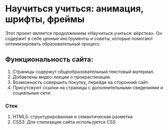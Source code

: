 # Научиться учиться: анимация, шрифты, фреймы

Этот проект является продолжением «Научиться учиться: вёрстка». Он содержит в себе ценные инструменты и советы, которые помогают оптимизировать образовательный процесс. 

## Функциональность сайта:

1) Страницы содержут общеобразовательный текстовый материал.
2) Добавлены видео-лекции о прокрастинации.
3) Возможность совершить покупку, перейдя на сторонний сайт.
4) Присутсвуют ссылки на страницы с дополнительными сведениями и социальные сети.

### Стек

1) HTML5: структурированная и семантическая разметка
2) CSS3: Для стилизации сайта используется CSS

